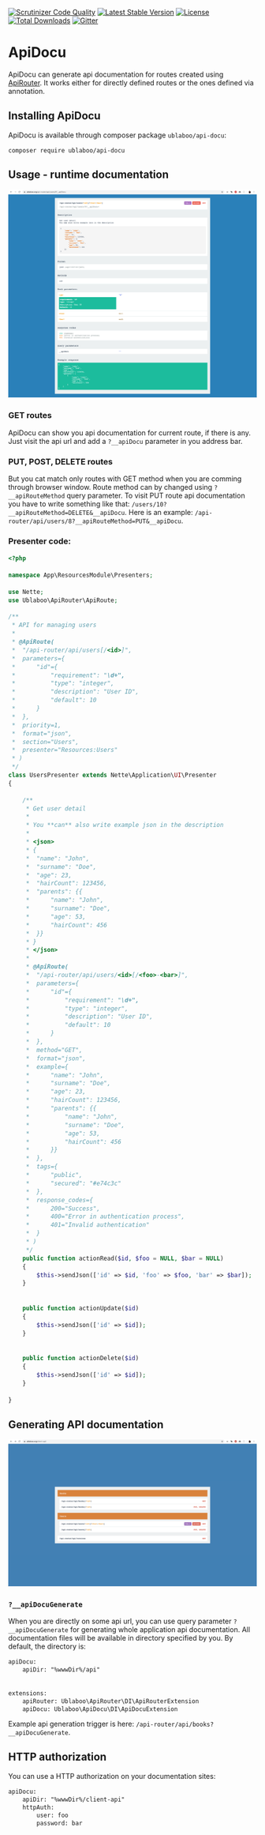[![Scrutinizer Code Quality](https://scrutinizer-ci.com/g/ublaboo/api-docu/badges/quality-score.png?b=master)](https://scrutinizer-ci.com/g/ublaboo/api-docu/?branch=master)
[![Latest Stable Version](https://poser.pugx.org/ublaboo/api-docu/v/stable)](https://packagist.org/packages/ublaboo/api-docu)
[![License](https://poser.pugx.org/ublaboo/api-docu/license)](https://packagist.org/packages/ublaboo/api-docu)
[![Total Downloads](https://poser.pugx.org/ublaboo/api-docu/downloads)](https://packagist.org/packages/ublaboo/api-docu)
[![Gitter](https://img.shields.io/gitter/room/nwjs/nw.js.svg)](https://gitter.im/ublaboo/help)

# ApiDocu

ApiDocu can generate api documentation for routes created using [ApiRouter](https://github.com/contributte/api-router). It works either for directly defined routes or the ones defined via annotation.</p>

## Installing ApiDocu

ApiDocu is available through composer package `ublaboo/api-docu`:

```
composer require ublaboo/api-docu
```

## Usage - runtime documentation

![Route docs](docs/assets/route-docs.png)

### GET routes

ApiDocu can show you api documentation for current route, if there is any. Just visit the api url and add a `?__apiDocu` parameter in you address bar.

### PUT, POST, DELETE routes

But you cat match only routes with GET method when you are comming through browser window. Route method can by changed using `?__apiRouteMethod` query parameter. To visit PUT route api documentation you have to write something like that: `/users/10?__apiRouteMethod=DELETE&__apiDocu`. Here is an example: `/api-router/api/users/8?__apiRouteMethod=PUT&__apiDocu`.

### Presenter code:

```php
<?php

namespace App\ResourcesModule\Presenters;

use Nette;
use Ublaboo\ApiRouter\ApiRoute;

/**
 * API for managing users
 * 
 * @ApiRoute(
 * 	"/api-router/api/users[/<id>]",
 * 	parameters={
 * 		"id"={
 * 			"requirement": "\d+",
 * 			"type": "integer",
 * 			"description": "User ID",
 * 			"default": 10
 * 		}
 * 	},
 *  priority=1,
 *  format="json",
 *  section="Users",
 *  presenter="Resources:Users"
 * )
 */
class UsersPresenter extends Nette\Application\UI\Presenter
{

	/**
	 * Get user detail
	 *
	 * You **can** also write example json in the description
	 *
	 * <json>
	 * {
	 * 	"name": "John",
	 * 	"surname": "Doe",
	 * 	"age": 23,
	 * 	"hairCount": 123456,
	 * 	"parents": {{
	 * 		"name": "John",
	 * 		"surname": "Doe",
	 *     	"age": 53,
	 * 	    "hairCount": 456
	 * 	}}
	 * }
	 * </json>
	 * 
	 * @ApiRoute(
	 * 	"/api-router/api/users/<id>[/<foo>-<bar>]",
	 * 	parameters={
	 * 		"id"={
	 * 			"requirement": "\d+",
	 * 			"type": "integer",
	 * 			"description": "User ID",
	 * 			"default": 10
	 * 		}
	 * 	},
	 * 	method="GET",
	 * 	format="json",
	 * 	example={
	 * 		"name": "John",
	 * 		"surname": "Doe",
	 * 		"age": 23,
	 * 		"hairCount": 123456,
	 * 		"parents": {{
	 * 			"name": "John",
	 *    		"surname": "Doe",
	 * 	    	"age": 53,
	 * 		    "hairCount": 456
	 * 		}}
	 * 	},
	 * 	tags={
	 * 		"public",
	 * 		"secured": "#e74c3c"
	 * 	},
	 * 	response_codes={
	 *  	200="Success",
	 *  	400="Error in authentication process",
	 *  	401="Invalid authentication"
	 *  }
	 * )
	 */
	public function actionRead($id, $foo = NULL, $bar = NULL)
	{
		$this->sendJson(['id' => $id, 'foo' => $foo, 'bar' => $bar]);
	}


	public function actionUpdate($id)
	{
		$this->sendJson(['id' => $id]);
	}


	public function actionDelete($id)
	{
		$this->sendJson(['id' => $id]);
	}

}
```

## Generating API documentation

![Docs](docs/assets/docs.png)

### `?__apiDocuGenerate`

When you are directly on some api url, you can use query parameter `?__apiDocuGenerate` for generating whole application api documentation. All documentation files will be available in directory specified by you. By default, the directory is:

```
apiDocu:
	apiDir: "%wwwDir%/api"


extensions:
	apiRouter: Ublaboo\ApiRouter\DI\ApiRouterExtension
	apiDocu: Ublaboo\ApiDocu\DI\ApiDocuExtension
```

Example api generation trigger is here: `/api-router/api/books?__apiDocuGenerate`.

## HTTP authorization

You can use a HTTP authorization on your documentation sites:

```
apiDocu:
	apiDir: "%wwwDir%/client-api"
	httpAuth:
		user: foo
		password: bar
```
